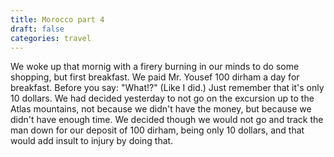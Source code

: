 ```yaml
---
title: Morocco part 4
draft: false
categories: travel
---
```


We woke up that mornig with a firery burning in our minds to do some shopping, but first breakfast. We paid Mr. Yousef 100 dirham a day for breakfast. Before you say: "What!?" (Like I did.) Just remember that it's only 10 dollars. We had decided yesterday to not go on the excursion up to the Atlas mountains, not because we didn't have the money, but because we didn't have enough time. We decided though we would not go and track the man down for our deposit of 100 dirham, being only 10 dollars, and that would add insult to injury by doing that. 
